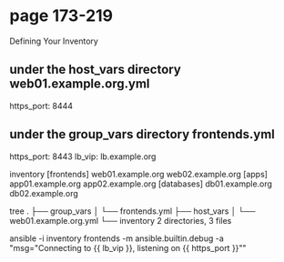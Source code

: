 # page 173-219

Defining Your Inventory

under the host_vars directory
web01.example.org.yml
---
https_port: 8444

under the group_vars directory
frontends.yml
---
https_port: 8443
lb_vip: lb.example.org

inventory
[frontends]
web01.example.org
web02.example.org
[apps]
app01.example.org
app02.example.org
[databases]
db01.example.org
db02.example.org

tree
.
├── group_vars
│ └── frontends.yml
├── host_vars
│ └── web01.example.org.yml
└── inventory
2 directories, 3 files

ansible -i inventory frontends -m ansible.builtin.debug -a "msg=\"Connecting to {{ lb_vip }}, listening on {{ https_port }}\""

